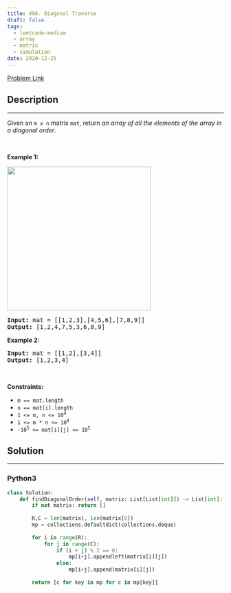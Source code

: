 ```yaml
---
title: 498. Diagonal Traverse
draft: false
tags: 
  - leetcode-medium
  - array
  - matrix
  - simulation
date: 2020-12-25
---
```


[Problem Link](https://leetcode.com/problems/diagonal-traverse/)

## Description

---
<p>Given an <code>m x n</code> matrix <code>mat</code>, return <em>an array of all the elements of the array in a diagonal order</em>.</p>

<p>&nbsp;</p>
<p><strong class="example">Example 1:</strong></p>
<img alt="" src="https://assets.leetcode.com/uploads/2021/04/10/diag1-grid.jpg" style="width: 334px; height: 334px;" />
<pre>
<strong>Input:</strong> mat = [[1,2,3],[4,5,6],[7,8,9]]
<strong>Output:</strong> [1,2,4,7,5,3,6,8,9]
</pre>

<p><strong class="example">Example 2:</strong></p>

<pre>
<strong>Input:</strong> mat = [[1,2],[3,4]]
<strong>Output:</strong> [1,2,3,4]
</pre>

<p>&nbsp;</p>
<p><strong>Constraints:</strong></p>

<ul>
	<li><code>m == mat.length</code></li>
	<li><code>n == mat[i].length</code></li>
	<li><code>1 &lt;= m, n &lt;= 10<sup>4</sup></code></li>
	<li><code>1 &lt;= m * n &lt;= 10<sup>4</sup></code></li>
	<li><code>-10<sup>5</sup> &lt;= mat[i][j] &lt;= 10<sup>5</sup></code></li>
</ul>


## Solution

---
### Python3
``` py title='diagonal-traverse'
class Solution:
    def findDiagonalOrder(self, matrix: List[List[int]]) -> List[int]:
        if not matrix: return []
        
        R,C = len(matrix), len(matrix[0])
        mp = collections.defaultdict(collections.deque)
        
        for i in range(R):
            for j in range(C):
                if (i + j) % 2 == 0:
                    mp[i+j].appendleft(matrix[i][j])
                else:
                    mp[i+j].append(matrix[i][j])
        
        return [c for key in mp for c in mp[key]]
        
```

